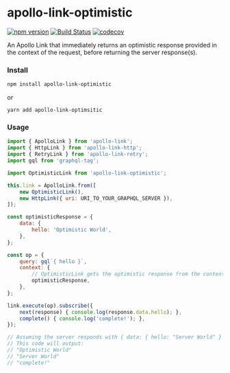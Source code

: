 # apollo-link-optimistic

[![npm version](https://badge.fury.io/js/apollo-link-optimistic.svg)](https://badge.fury.io/js/apollo-link-optimistic)
[![Build Status](https://travis-ci.org/helfer/apollo-link-optimistic.svg?branch=master)](https://travis-ci.org/helfer/apollo-link-optimistic)
[![codecov](https://codecov.io/gh/helfer/apollo-link-optimistic/branch/master/graph/badge.svg)](https://codecov.io/gh/helfer/apollo-link-optimistic)

An Apollo Link that immediately returns an optimistic response provided in the context of the request, before returning the server response(s).

### Install

```sh
npm install apollo-link-optimistic
```

or

```
yarn add apollo-link-optimsitic
```

### Usage

```js
import { ApolloLink } from 'apollo-link';
import { HttpLink } from 'apollo-link-http';
import { RetryLink } from 'apollo-link-retry';
import gql from 'graphql-tag';

import OptimisticLink from 'apollo-link-optimistic';

this.link = ApolloLink.from([
    new OptimisticLink(),
    new HttpLink({ uri: URI_TO_YOUR_GRAPHQL_SERVER }),
]);

const optimisticResponse = {
    data: {
        hello: 'Optimistic World',
    },
};

const op = {
    query: gql`{ hello }`,
    context: {
        // OptimisticLink gets the optimistic response from the context.
        optimisticResponse,
    },
};

link.execute(op).subscribe({
    next(response) { console.log(response.data.hello); },
    complete() { console.log('complete!'); },
});

// Assuming the server responds with { data: { hello: "Server World" } }
// This code will output:
// "Optimistic World"
// "Server World"
// "complete!"
```
